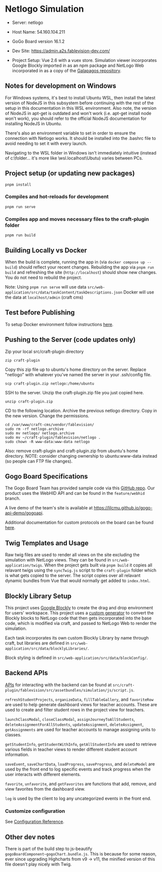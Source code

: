 # Netlogo Simulation

- Server: netlogo

- Host Name: 54.160.104.211

- GoGo Board version 16.1.2

- Dev Site: https://admin.a2s.fablevision-dev.com/

- Project Setup: Vue 2.6 with a vuex store. Simulation viewer incorporates Google Blockly imported in as an npm package and NetLogo Web incorporated in as a copy of the [Galapagos repository](https://github.com/NetLogo/Galapagos).

## Notes for development on Windows
For Windows systems, it's best to install Ubuntu WSL, then install the latest version of NodeJS in this subsystem before continuing with the rest of the setup in this documentation in this WSL environment. Also note, the version of NodeJS in apt-get is outdated and won't work (i.e. apt-get install node won't work), you should refer to the official NodeJS documentation for installing NodeJS in Ubuntu.

There's also an environment variable to set in order to ensure the connection with Netlogo works. It should be installed into the .bashrc file to avoid needing to set it with every launch.

Navigating to the WSL folder in Windows isn't immediately intuitive (instead of c:\folder\... it's more like \wsl.localhost\Ubutu\) varies between PCs.

## Project setup (or updating new packages)
```
pnpm install
```

### Compiles and hot-reloads for development
```
pnpm run serve
```

### Compiles app and moves necessary files to the craft-plugin folder
```
pnpm run build
```

## Building Locally vs Docker

When the build is complete, running the app in  (via `docker compose up --build`) should reflect your recent changes. Rebuilding the app via `pnpm run build` and refreshing the site (`http://localhost`) should show new changes. You do not need to rebuild the project.

Note: Using `pnpm run serve` will use data `src/web-application/src/data/taskContent/taskDescriptions.json`
Docker will use the data at `localhost/admin` (craft cms) 

## Test before Publishing

To setup Docker environment follow instructions [here](https://gitlab.com/fablevision/columbia/netlogo-docker-environment/-/blob/main/README.md).

## Pushing to the Server (code updates only)

Zip your local src/craft-plugin directory
```
zip craft-plugin
```
Copy this zip file up to ubuntu's home directory on the server. Replace "netlogo" with whatever you've named the server in your .ssh/config file.
```
scp craft-plugin.zip netlogo:/home/ubuntu
```
SSH to the server. Unzip the craft-plugin.zip file you just copied here.
```
unzip craft-plugin.zip
```
CD to the following location. Archive the previous netlogo directory. Copy in the new version. Change the permissions.
```
cd /var/www/craft-cms/vendor/fablevision/
sudo rm -rf netlogo.archive
sudo mv netlogo/ netlogo.archive
sudo mv ~/craft-plugin/fablevision/netlogo .
sudo chown -R www-data:www-data netlogo
```
Also: remove craft-plugin and craft-plugin.zip from ubuntu's home directory.
NOTE: consider changing ownership to ubuntu:www-data instead (so people can FTP file changes).

## Gogo Board Specifications

The Gogo Board Team has provided sample code via this [GitHub repo](https://github.com/LILCMU/gogo-api-demo). Our product uses the WebHID API and can be found in the `feature/webhid` branch.

A live demo of the team's site is available at https://lilcmu.github.io/gogo-api-demo/gogoapi.

Additional documentation for custom protocols on the board can be found [here](https://docs.google.com/spreadsheets/d/1CAfjpUdyYPqjVIPBuzxWlWMIDCX9ud6ybqAj8qMgy4E/edit?usp=sharing).

## Twig Templates and Usage

Raw twig files are used to render all views on the site excluding the simulation with NetLogo views. They can be found in `src/web-application/twigs`. When the project gets built via `pnpm build` it copies all relavant twigs using the `syncTwig.js` script to the `craft-plugin` folder which is what gets copied to the server. The script copies over all relavant dynamic bundles from Vue that would normally get added to `index.html`.

## Blockly Library Setup

This project uses [Google Blockly](https://developers.google.com/blockly) to create the drag and drop environment for users' workspace. This project uses a [custom generator](https://developers.google.com/blockly/guides/create-custom-blocks/generating-code) to convert the Blockly blocks to NetLogo code that then gets incorporated into the base code, which is modified via craft, and passed to NetLogo Web to render the simulation.

Each task incorporates its own custom Blockly Library by name through craft, but libraries are defined in `src/web-application/src/data/blocklyLibraries/`.

Block styling is defined in `src/web-application/src/data/blockConfig/`.

## Backend APIs

[APIs](https://gitlab.com/fablevision/columbia/netlogo-docker-environment/-/blob/main/src/craft-plugin/fablevision/netlogo/src/assetbundles/simulation/js/script.js) for interacting with the backend can be found at `src/craft-plugin/fablevision/src/assetbundles/simulation/js/script.js`.

`refreshStudentProjects`, `organizeData`, `fillTableGallery`, and `favoriteRow` are used to help generate dashboard views for teacher accounts. These are used to create and filter student rows in the project view for teachers. 

`launchClassModal`, `closeClassModal`, `assignJourneyToAllStudents`, `deleteAssignmentForAllStudents`, `updateAssignment`, `deleteAssigment`, `getAssignments` are used for teacher accounts to manage assigning units to classes. 

`getStudentInfo`, `getStudentWithInfo`, `getAllStudentInfo` are used to retrieve various fields in teacher views to render different student account information.

`saveEvent`, `saveChartData`, `loadProgress`, `saveProgress`, and `deleteModel` are used by the front end to log specific events and track progress when the user interacts with different elements. 

`favorite`, `unfavorite`, and `getFavorites` are functions that add, remove, and view favorites from the dashboard view. 

`log` is used by the client to log any uncategorized events in the front end.

### Customize configuration
See [Configuration Reference](https://cli.vuejs.org/config/).

## Other dev notes

There is part of the build step to js-beautify `gogoBoardComponent~gogoChart.bundle.js`. This is because for some reason, ever since upgrading Highcharts from v9 -> v11, the minified version of this file doesn't play nicely with Twig.